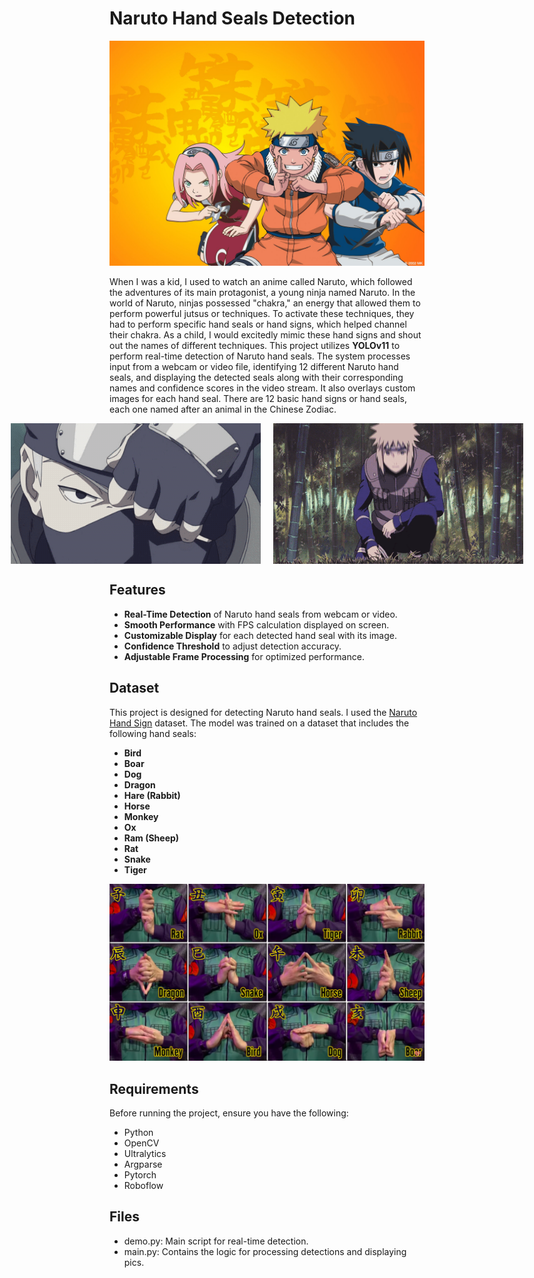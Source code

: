# Naruto Hand Seals Detection


<img src="https://github.com/Jannat-Javed/Naruto-Hand-Seals-Detection/blob/main/pics/team%207.jpg" alt="team 7" width="600"/>

When I was a kid, I used to watch an anime called Naruto, which followed the adventures of its main protagonist, a young ninja named Naruto. In the world of Naruto, ninjas possessed "chakra," an energy that allowed them to perform powerful jutsus or techniques. To activate these techniques, they had to perform specific hand seals or hand signs, which helped channel their chakra. As a child, I would excitedly mimic these hand signs and shout out the names of different techniques.
This project utilizes **YOLOv11** to perform real-time detection of Naruto hand seals. The system processes input from a webcam or video file, identifying 12 different Naruto hand seals, and displaying the detected seals along with their corresponding names and confidence scores in the video stream. It also overlays custom images for each hand seal.
There are 12 basic hand signs or hand seals, each one named after an animal in the Chinese Zodiac.

<p align="center">
  <div style="display: flex; justify-content: center;">
    <img src="https://github.com/Jannat-Javed/Naruto-Hand-Seals-Detection/blob/main/pics/Kakashi.gif" alt="GIF 1" width="400" style="margin-right: 20px;"/>
    <img src="https://github.com/Jannat-Javed/Naruto-Hand-Seals-Detection/blob/main/pics/Minato.gif" alt="GIF 2" width="400"/>
  </div>
</p>






## Features

- **Real-Time Detection** of Naruto hand seals from webcam or video.
- **Smooth Performance** with FPS calculation displayed on screen.
- **Customizable Display** for each detected hand seal with its image.
- **Confidence Threshold** to adjust detection accuracy.
- **Adjustable Frame Processing** for optimized performance.

## Dataset
This project is designed for detecting Naruto hand seals. I used the [Naruto Hand Sign](https://www.kaggle.com/datasets/vikranthkanumuru/naruto-hand-sign-dataset) dataset.
The model was trained on a dataset that includes the following hand seals:

- **Bird**
- **Boar**
- **Dog**
- **Dragon**
- **Hare (Rabbit)**
- **Horse**
- **Monkey**
- **Ox**
- **Ram (Sheep)**
- **Rat**
- **Snake**
- **Tiger**

<img src="https://github.com/Jannat-Javed/Naruto-Hand-Seals-Detection/blob/main/pics/hand%20seals.png" alt="hand seals" width="600"/>


## Requirements

Before running the project, ensure you have the following:

- Python 
- OpenCV
- Ultralytics 
- Argparse
- Pytorch
- Roboflow


## Files
 - demo.py: Main script for real-time detection.
- main.py: Contains the logic for processing detections and displaying pics.




